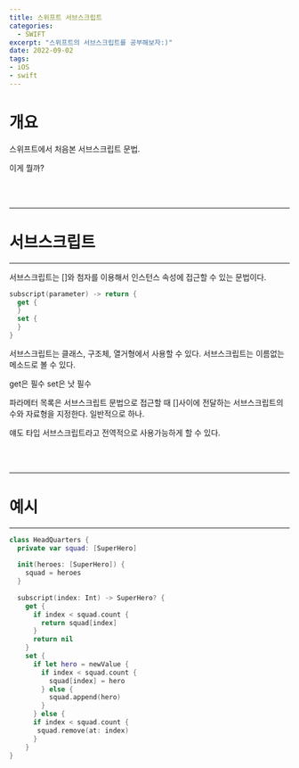 ```yaml
---
title: 스위프트 서브스크립트
categories:
  - SWIFT
excerpt: "스위프트의 서브스크립트를 공부해보자:)"
date: 2022-09-02
tags:
- iOS
- swift
---
```


# 개요


스위프트에서 처음본 서브스크립트 문법.

이게 뭘까?

<br />
<br />

---

# 서브스크립트

---

서브스크립트는 []와 첨자를 이용해서 인스턴스 속성에 접근할 수 있는 문법이다.

```swift
subscript(parameter) -> return {
  get {
  }
  set {
  }
}
```

서브스크립트는 클래스, 구조체, 열거형에서 사용할 수 있다. 서브스크립트는 이름없는 메소드로 볼 수 있다.

get은 필수 set은 낫 필수

파라메터 목록은 서브스크립트 문법으로 접근할 때 []사이에 전달하는 서브스크립트의 수와 자료형을 지정한다. 일반적으로 하나.

얘도 타입 서브스크립트라고 전역적으로 사용가능하게 할 수 있다.

<br />
<br />

---

# 예시

---

```swift
class HeadQuarters {
  private var squad: [SuperHero]
  
  init(heroes: [SuperHero]) {
    squad = heroes
  }
  
  subscript(index: Int) -> SuperHero? {
    get {
      if index < squad.count {
        return squad[index]
      }
      return nil
    }
    set {
      if let hero = newValue {
        if index < squad.count {
          squad[index] = hero
        } else {
          squad.append(hero)
        }
      } else {
      if index < squad.count {
       squad.remove(at: index)
      }
    } 
}
```
